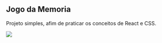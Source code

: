 
## Jogo da Memoria

Projeto simples, afim de praticar os conceitos de React e CSS.

<img src="https://github.com/LizandraBonfim/JogoMemoriaReact/src/assets/moria.png">

